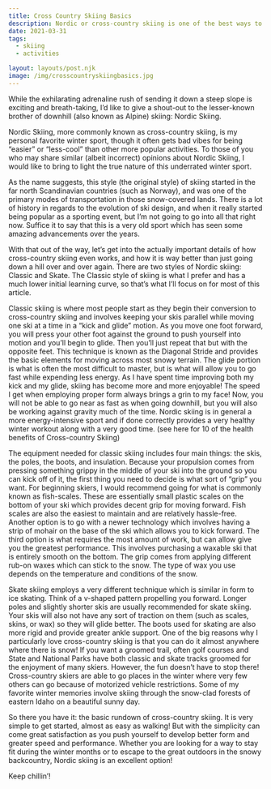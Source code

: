 ```yaml
---
title: Cross Country Skiing Basics
description: Nordic or cross-country skiing is one of the best ways to stay active during the snow-filled months of the year. While it is as popular as downhill skiing, nordic skiing has its place in the rankings of best winter sports.
date: 2021-03-31
tags:
  - skiing
  - activities

layout: layouts/post.njk
image: /img/crosscountryskiingbasics.jpg
---
```


While the exhilarating adrenaline rush of sending it down a steep slope is exciting and breath-taking, I’d like to give a shout-out to the lesser-known brother of downhill (also known as Alpine) skiing: Nordic Skiing.

Nordic Skiing, more commonly known as cross-country skiing, is my personal favorite winter sport, though it often gets bad vibes for being “easier” or “less-cool” than other more popular activities. To those of you who may share similar (albeit incorrect) opinions about Nordic Skiing, I would like to bring to light the true nature of this underrated winter sport.

As the name suggests, this style (the original style) of skiing started in the far north Scandinavian countries (such as Norway), and was one of the primary modes of transportation in those snow-covered lands. There is a lot of history in regards to the evolution of ski design, and when it really started being popular as a sporting event, but I’m not going to go into all that right now. Suffice it to say that this is a very old sport which has seen some amazing advancements over the years.

With that out of the way, let’s get into the actually important details of how cross-country skiing even works, and how it is way better than just going down a hill over and over again. There are two styles of Nordic skiing: Classic and Skate. The Classic style of skiing is what I prefer and has a much lower initial learning curve, so that’s what I’ll focus on for most of this article.

Classic skiing is where most people start as they begin their conversion to cross-country skiing and involves keeping your skis parallel while moving one ski at a time in a “kick and glide” motion. As you move one foot forward, you will press your other foot against the ground to push yourself into motion and you’ll begin to glide. Then you’ll just repeat that but with the opposite feet.
This technique is known as the Diagonal Stride and provides the basic elements for moving across most snowy terrain. The glide portion is what is often the most difficult to master, but is what will allow you to go fast while expending less energy. As I have spent time improving both my kick and my glide, skiing has become more and more enjoyable! The speed I get when employing proper form always brings a grin to my face! Now, you will not be able to go near as fast as when going downhill, but you will also be working against gravity much of the time. Nordic skiing is in general a more energy-intensive sport and if done correctly provides a very healthy winter workout along with a very good time. (see here for 10 of the health benefits of Cross-country Skiing)

The equipment needed for classic skiing includes four main things: the skis, the poles, the boots, and insulation. Because your propulsion comes from pressing something grippy in the middle of your ski into the ground so you can kick off of it, the first thing you need to decide is what sort of “grip” you want. For beginning skiers, I would recommend going for what is commonly known as fish-scales. These are essentially small plastic scales on the bottom of your ski which provides decent grip for moving forward. Fish scales are also the easiest to maintain and are relatively hassle-free. Another option is to go with a newer technology which involves having a strip of mohair on the base of the ski which allows you to kick forward. The third option is what requires the most amount of work, but can allow give you the greatest performance. This involves purchasing a waxable ski that is entirely smooth on the bottom. The grip comes from applying different rub-on waxes which can stick to the snow. The type of wax you use depends on the temperature and conditions of the snow.

Skate skiing employs a very different technique which is similar in form to ice skating. Think of a v-shaped pattern propelling you forward. Longer poles and slightly shorter skis are usually recommended for skate skiing. Your skis will also not have any sort of traction on them (such as scales, skins, or wax) so they will glide better. The boots used for skating are also more rigid and provide greater ankle support.
One of the big reasons why I particularly love cross-country skiing is that you can do it almost anywhere where there is snow! If you want a groomed trail, often golf courses and State and National Parks have both classic and skate tracks groomed for the enjoyment of many skiers. However, the fun doesn’t have to stop there! Cross-country skiers are able to go places in the winter where very few others can go because of motorized vehicle restrictions. Some of my favorite winter memories involve skiing through the snow-clad forests of eastern Idaho on a beautiful sunny day.

So there you have it: the basic rundown of cross-country skiing. It is very simple to get started, almost as easy as walking! But with the simplicity can come great satisfaction as you push yourself to develop better form and greater speed and performance. Whether you are looking for a way to stay fit during the winter months or to escape to the great outdoors in the snowy backcountry, Nordic skiing is an excellent option!

Keep chillin’!
